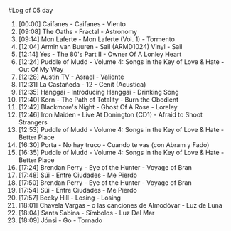 #Log of 05 day

1. [00:00] Caifanes - Caifanes - Viento
1. [09:08] The Oaths - Fractal - Astronomy
1. [09:14] Mon Laferte - Mon Laferte (Vol. 1) - Tormento
1. [12:04] Armin van Buuren - Sail (ARMD1024) Vinyl - Sail
1. [12:14] Yes - The 80's Part II - Owner Of A Lonley Heart
1. [12:24] Puddle of Mudd - Volume 4: Songs in the Key of Love & Hate - Out Of My Way
1. [12:28] Austin TV - Asrael - Valiente
1. [12:31] La Castañeda - 12 - Cenit (Acustica)
1. [12:35] Hanggai - Introducing Hanggai - Drinking Song
1. [12:40] Korn - The Path of Totality - Burn the Obedient
1. [12:42] Blackmore's Night - Ghost Of A Rose - Loreley
1. [12:46] Iron Maiden - Live At Donington (CD1) - Afraid to Shoot Strangers
1. [12:53] Puddle of Mudd - Volume 4: Songs in the Key of Love & Hate - Better Place
1. [16:30] Porta - No hay truco - Cuando te vas (con Abram y Fado)
1. [16:35] Puddle of Mudd - Volume 4: Songs in the Key of Love & Hate - Better Place
1. [17:24] Brendan Perry - Eye of the Hunter - Voyage of Bran
1. [17:48] Súi - Entre Ciudades - Me Pierdo
1. [17:50] Brendan Perry - Eye of the Hunter - Voyage of Bran
1. [17:54] Súi - Entre Ciudades - Me Pierdo
1. [17:57] Becky Hill - Losing - Losing
1. [18:01] Chavela Vargas - o las canciones de Almodóvar - Luz de Luna
1. [18:04] Santa Sabina - Símbolos - Luz Del Mar
1. [18:09] Jónsi - Go - Tornado
